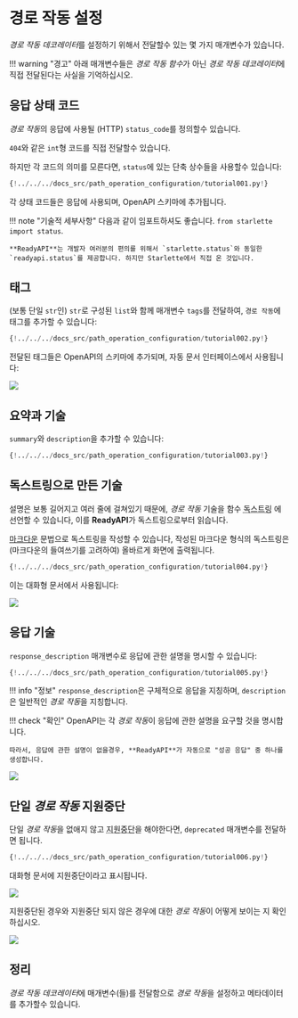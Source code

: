 # 경로 작동 설정

*경로 작동 데코레이터*를 설정하기 위해서 전달할수 있는 몇 가지 매개변수가 있습니다.

!!! warning "경고"
    아래 매개변수들은 *경로 작동 함수*가 아닌 *경로 작동 데코레이터*에 직접 전달된다는 사실을 기억하십시오.

## 응답 상태 코드

*경로 작동*의 응답에 사용될 (HTTP) `status_code`를 정의할수 있습니다.

`404`와 같은 `int`형 코드를 직접 전달할수 있습니다.

하지만 각 코드의 의미를 모른다면, `status`에 있는 단축 상수들을 사용할수 있습니다:

```Python hl_lines="3  17"
{!../../../docs_src/path_operation_configuration/tutorial001.py!}
```

각 상태 코드들은 응답에 사용되며, OpenAPI 스키마에 추가됩니다.

!!! note "기술적 세부사항"
    다음과 같이 임포트하셔도 좋습니다. `from starlette import status`.

    **ReadyAPI**는 개발자 여러분의 편의를 위해서 `starlette.status`와 동일한 `readyapi.status`를 제공합니다. 하지만 Starlette에서 직접 온 것입니다.

## 태그

(보통 단일 `str`인) `str`로 구성된 `list`와 함께 매개변수 `tags`를 전달하여, `경로 작동`에 태그를 추가할 수 있습니다:

```Python hl_lines="17  22  27"
{!../../../docs_src/path_operation_configuration/tutorial002.py!}
```

전달된 태그들은 OpenAPI의 스키마에 추가되며, 자동 문서 인터페이스에서 사용됩니다:

<img src="/img/tutorial/path-operation-configuration/image01.png">

## 요약과 기술

`summary`와 `description`을 추가할 수 있습니다:

```Python hl_lines="20-21"
{!../../../docs_src/path_operation_configuration/tutorial003.py!}
```

## 독스트링으로 만든 기술

설명은 보통 길어지고 여러 줄에 걸쳐있기 때문에, *경로 작동* 기술을 함수 <abbr title="함수안에 있는 첫번째 표현식으로, 문서로 사용될 여러 줄에 걸친 (변수에 할당되지 않은) 문자열"> 독스트링</abbr> 에 선언할 수 있습니다, 이를 **ReadyAPI**가 독스트링으로부터 읽습니다.

<a href="https://ko.wikipedia.org/wiki/%EB%A7%88%ED%81%AC%EB%8B%A4%EC%9A%B4" class="external-link" target="_blank">마크다운</a> 문법으로 독스트링을 작성할 수 있습니다, 작성된 마크다운 형식의 독스트링은 (마크다운의 들여쓰기를 고려하여) 올바르게 화면에 출력됩니다.

```Python hl_lines="19-27"
{!../../../docs_src/path_operation_configuration/tutorial004.py!}
```

이는 대화형 문서에서 사용됩니다:

<img src="/img/tutorial/path-operation-configuration/image02.png">

## 응답 기술

`response_description` 매개변수로 응답에 관한 설명을 명시할 수 있습니다:

```Python hl_lines="21"
{!../../../docs_src/path_operation_configuration/tutorial005.py!}
```

!!! info "정보"
    `response_description`은 구체적으로 응답을 지칭하며, `description`은 일반적인 *경로 작동*을 지칭합니다.

!!! check "확인"
    OpenAPI는 각 *경로 작동*이 응답에 관한 설명을 요구할 것을 명시합니다.

    따라서, 응답에 관한 설명이 없을경우, **ReadyAPI**가 자동으로 "성공 응답" 중 하나를 생성합니다.

<img src="/img/tutorial/path-operation-configuration/image03.png">

## 단일 *경로 작동* 지원중단

단일 *경로 작동*을 없애지 않고 <abbr title="구식, 사용하지 않는것이 권장됨">지원중단</abbr>을 해야한다면, `deprecated` 매개변수를 전달하면 됩니다.

```Python hl_lines="16"
{!../../../docs_src/path_operation_configuration/tutorial006.py!}
```

대화형 문서에 지원중단이라고 표시됩니다.

<img src="/img/tutorial/path-operation-configuration/image04.png">

지원중단된 경우와 지원중단 되지 않은 경우에 대한 *경로 작동*이 어떻게 보이는 지 확인하십시오.

<img src="/img/tutorial/path-operation-configuration/image05.png">

## 정리

*경로 작동 데코레이터*에 매개변수(들)를 전달함으로 *경로 작동*을 설정하고 메타데이터를 추가할수 있습니다.
